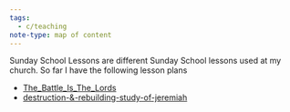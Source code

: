 ```yaml
---
tags:
  - c/teaching
note-type: map of content
---
```

Sunday School Lessons are different Sunday School lessons used at my church. So far I have the following lesson plans
- [The_Battle_Is_The_Lords](The_Battle_Is_The_Lords.md)
- [destruction-&-rebuilding-study-of-jeremiah](destruction-&-rebuilding-study-of-jeremiah.md)